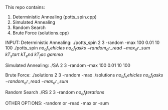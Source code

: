 This repo contains:
1. Deterministic Annealing (potts_spin.cpp)
2. Simulated Annealing 
3. Random Search
4. Brute Force (solutions.cpp)

INPUT:
Deterministic Annealing:
./potts_spin 2 3 -random -max 100 0.01 10 100
./potts_spin $no_of_vehicles$ $no_of_tasks$ $-random_or_-read$ $-max_or_-sum$ $kT_start$ $kT_end$ $kT_fac$ $gamma$

Simulated Annealing:
./SA 2 3 -random -max 100 0.01 10 100

Brute Force:
./solutions 2 3 -random -max
./solutions $no_of_vehicles$ $no_of_tasks$ $-random_or_-read$ $-max_or_-sum$

Random Search
./RS 2 3 -random $no_of_iterations$

OTHER OPTIONS:
-random or -read
-max or -sum
